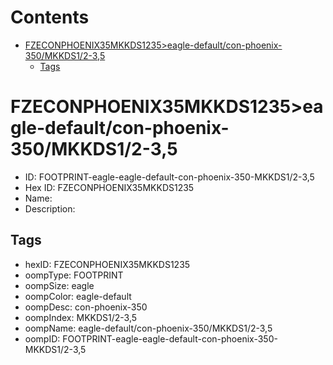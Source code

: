 



Contents
========

* [FZECONPHOENIX35MKKDS1235>eagle-default/con-phoenix-350/MKKDS1/2-3,5](#fzeconphoenix35mkkds1235eagle-defaultcon-phoenix-350mkkds12-35)
	* [Tags](#tags)

# FZECONPHOENIX35MKKDS1235>eagle-default/con-phoenix-350/MKKDS1/2-3,5

- ID: FOOTPRINT-eagle-eagle-default-con-phoenix-350-MKKDS1/2-3,5
- Hex ID: FZECONPHOENIX35MKKDS1235
- Name: 
- Description: 

## Tags

- hexID: FZECONPHOENIX35MKKDS1235
- oompType: FOOTPRINT
- oompSize: eagle
- oompColor: eagle-default
- oompDesc: con-phoenix-350
- oompIndex: MKKDS1/2-3,5
- oompName: eagle-default/con-phoenix-350/MKKDS1/2-3,5
- oompID: FOOTPRINT-eagle-eagle-default-con-phoenix-350-MKKDS1/2-3,5

